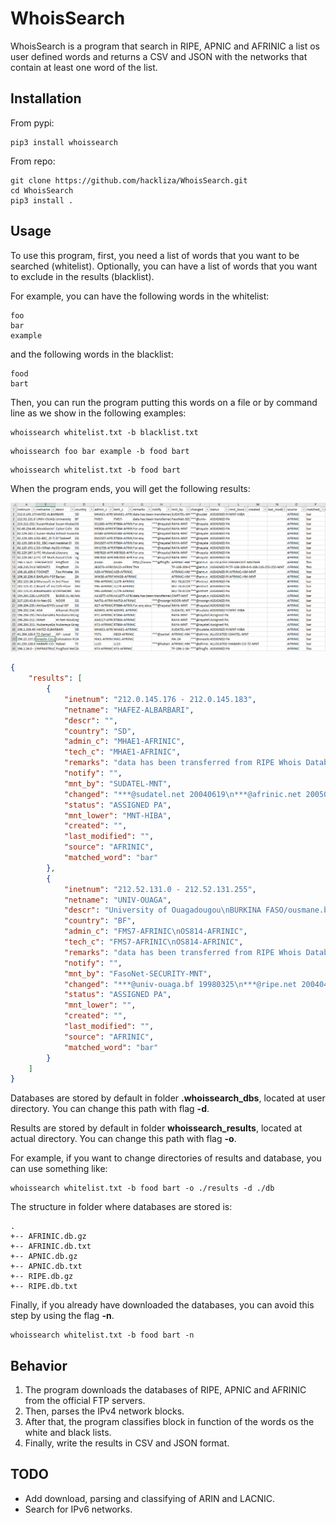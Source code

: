 # WhoisSearch

WhoisSearch is a program that search in RIPE, APNIC and AFRINIC a list os user defined words and returns a CSV and JSON with the networks that contain at least one word of the list.

## Installation

From pypi:

```
pip3 install whoissearch
```

From repo:

```
git clone https://github.com/hackliza/WhoisSearch.git
cd WhoisSearch
pip3 install .
```

## Usage
To use this program, first, you need a list of words that you want to be searched (whitelist). 
Optionally, you can have a list of words that you want to exclude in the results (blacklist).

For example, you can have the following words in the whitelist:
```
foo
bar
example
```

and the following words in the blacklist:
```
food
bart
```

Then, you can run the program putting this words on a file or by command line as we show in the following examples:
```
whoissearch whitelist.txt -b blacklist.txt
```

```
whoissearch foo bar example -b food bart
```

```
whoissearch whitelist.txt -b food bart
```

When the program ends, you will get the following results:

![output](images/Output_example.PNG)

```json
{
    "results": [
        {
            "inetnum": "212.0.145.176 - 212.0.145.183",
            "netname": "HAFEZ-ALBARBARI",
            "descr": "",
            "country": "SD",
            "admin_c": "MHAE1-AFRINIC",
            "tech_c": "MHAE1-AFRINIC",
            "remarks": "data has been transferred from RIPE Whois Database 20050221",
            "notify": "",
            "mnt_by": "SUDATEL-MNT",
            "changed": "***@sudatel.net 20040619\n***@afrinic.net 20050205",
            "status": "ASSIGNED PA",
            "mnt_lower": "MNT-HIBA",
            "created": "",
            "last_modified": "",
            "source": "AFRINIC",
            "matched_word": "bar"
        },
        {
            "inetnum": "212.52.131.0 - 212.52.131.255",
            "netname": "UNIV-OUAGA",
            "descr": "University of Ouagadougou\nBURKINA FASO/ousmane.barra@univ-ouaga.bf",
            "country": "BF",
            "admin_c": "FMS7-AFRINIC\nOS814-AFRINIC",
            "tech_c": "FMS7-AFRINIC\nOS814-AFRINIC",
            "remarks": "data has been transferred from RIPE Whois Database 20050221",
            "notify": "",
            "mnt_by": "FasoNet-SECURITY-MNT",
            "changed": "***@univ-ouaga.bf 19980325\n***@ripe.net 20040429\n***@afrinic.net 20050205\n***@onatel.bf 20100716\n***@onatel.bf 20161013\n***@onatel.bf 20180612",
            "status": "ASSIGNED PA",
            "mnt_lower": "",
            "created": "",
            "last_modified": "",
            "source": "AFRINIC",
            "matched_word": "bar"
        }
    ]
}
```

Databases are stored by default in folder **.whoissearch_dbs**, located at user directory. You can change this path with flag **-d**.

Results are stored by default in folder **whoissearch_results**, located at actual directory. You can change this path with flag **-o**.

For example, if you want to change directories of results and database, you can use something like:
```
whoissearch whitelist.txt -b food bart -o ./results -d ./db
```

The structure in folder where databases are stored is:
```
.
+-- AFRINIC.db.gz
+-- AFRINIC.db.txt
+-- APNIC.db.gz
+-- APNIC.db.txt
+-- RIPE.db.gz
+-- RIPE.db.txt
```

Finally, if you already have downloaded the databases, you can avoid this step by using the flag **-n**.

```
whoissearch whitelist.txt -b food bart -n
```

## Behavior
1. The program downloads the databases of RIPE, APNIC and AFRINIC from the official FTP servers.
2. Then, parses the IPv4 network blocks.
3. After that, the program classifies block in function of the words os the white and black lists.
4. Finally, write the results in CSV and JSON format.

## TODO
+ Add download, parsing and classifying of ARIN and LACNIC.
+ Search for IPv6 networks.
